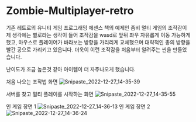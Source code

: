 # Zombie-Multiplayer-retro

기존 레트로의 유니티 게임 프로그래밍 에센스 책의 예제인
좀비 멀티 게임의 조작감이 제 생각에는 별로라는 생각이 들어
조작감을 wasd로 앞뒤 좌우 자유롭게 이동 가능하게 했고,
마우스로 플레이어가 바라보는 방향을 가리리게 교체했으며
대략적인 총의 방향을 빨간 공으로 가리키고 있읍니다.
더욱이 이런 조작감을 처음부터 알려주는 씬을 만들었습니다.

난이도가 조금 높은것 같아 아이템이 더 자주나오게 했습니다.

처음 나오는 조작법 화면
![Snipaste_2022-12-27_14-35-39](https://user-images.githubusercontent.com/63357336/209616695-52add304-fab7-40a8-9071-803cfb8ede3e.png)

서버를 찾고 멀티 플레이를 시작하는 화면
![Snipaste_2022-12-27_14-35-55](https://user-images.githubusercontent.com/63357336/209616701-36338fe9-2878-49ef-8828-f115fa0577f5.png)

인 게임 장면 1
![Snipaste_2022-12-27_14-36-13](https://user-images.githubusercontent.com/63357336/209616702-a5f529c7-6f0c-4651-b3fc-6889bbecfe7a.png)
인 게임 장면 2
![Snipaste_2022-12-27_14-36-24](https://user-images.githubusercontent.com/63357336/209616705-98f810d2-7e89-4dbb-bc45-aa92d6f0493d.png)
